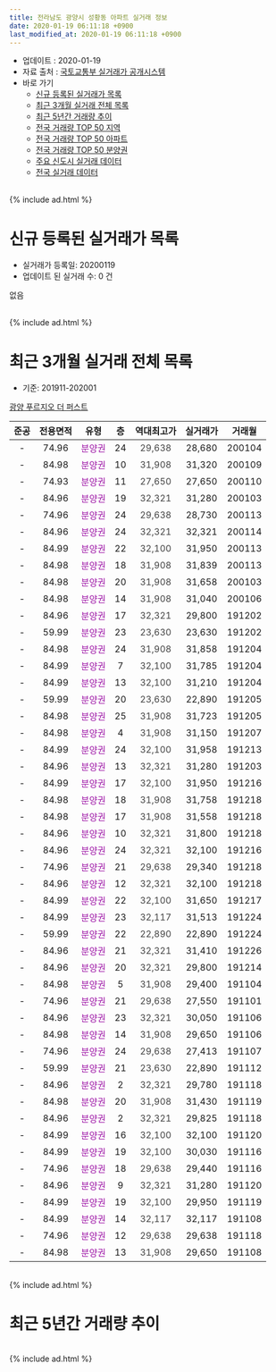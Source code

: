```yaml
---
title: 전라남도 광양시 성황동 아파트 실거래 정보
date: 2020-01-19 06:11:18 +0900
last_modified_at: 2020-01-19 06:11:18 +0900
---
```


* 업데이트 : 2020-01-19
* 자료 출처 : [국토교통부 실거래가 공개시스템](http://rt.molit.go.kr)
* 바로 가기
    * [신규 등록된 실거래가 목록](#신규-등록된-실거래가-목록)
    * [최근 3개월 실거래 전체 목록](#최근-3개월-실거래-전체-목록)
    * [최근 5년간 거래량 추이](#최근-5년간-거래량-추이)
    * [전국 거래량 TOP 50 지역](https://apt-info.github.io/apt-trade-info/최근-3개월-전국에서-가장-거래가-많이-발생한-지역)
    * [전국 거래량 TOP 50 아파트](https://apt-info.github.io/apt-trade-info/최근-3개월-전국에서-가장-거래가-많이-발생한-아파트)
    * [전국 거래량 TOP 50 분양권](https://apt-info.github.io/apt-trade-info/최근-3개월-전국에서-가장-거래가-많이-발생한-분양권)
    * [주요 신도시 실거래 데이터](https://apt-info.github.io/apt-trade-info/주요-신도시)
    * [전국 실거래 데이터](https://apt-info.github.io/apt-trade-info/전국)
<br>
{% include ad.html %}
<br>

# 신규 등록된 실거래가 목록
* 실거래가 등록일: 20200119
* 업데이트 된 실거래 수: 0 건

없음

<br>
{% include ad.html %}
<br>

# 최근 3개월 실거래 전체 목록
* 기준: 201911-202001


[광양 푸르지오 더 퍼스트](https://search.naver.com/search.naver?query=%EC%A0%84%EB%9D%BC%EB%82%A8%EB%8F%84+%EA%B4%91%EC%96%91%EC%8B%9C+%EC%84%B1%ED%99%A9%EB%8F%99+%EA%B4%91%EC%96%91+%ED%91%B8%EB%A5%B4%EC%A7%80%EC%98%A4+%EB%8D%94+%ED%8D%BC%EC%8A%A4%ED%8A%B8)

|준공|전용면적|유형|층|역대최고가|실거래가|거래월|
|:---:|:---:|:---:|:---:|:---:|:---:|:---:|
|-|74.96|<span style="color:#9C11A5">분양권</span>|24|<span style="color:#444444">29,638</span>|28,680|200104|
|-|84.98|<span style="color:#9C11A5">분양권</span>|10|<span style="color:#444444">31,908</span>|31,320|200109|
|-|74.93|<span style="color:#9C11A5">분양권</span>|11|<span style="color:#444444">27,650</span>|27,650|200110|
|-|84.96|<span style="color:#9C11A5">분양권</span>|19|<span style="color:#444444">32,321</span>|31,280|200103|
|-|74.96|<span style="color:#9C11A5">분양권</span>|24|<span style="color:#444444">29,638</span>|28,730|200113|
|-|84.96|<span style="color:#9C11A5">분양권</span>|24|<span style="color:#444444">32,321</span>|32,321|200114|
|-|84.99|<span style="color:#9C11A5">분양권</span>|22|<span style="color:#444444">32,100</span>|31,950|200113|
|-|84.98|<span style="color:#9C11A5">분양권</span>|18|<span style="color:#444444">31,908</span>|31,839|200113|
|-|84.98|<span style="color:#9C11A5">분양권</span>|20|<span style="color:#444444">31,908</span>|31,658|200103|
|-|84.98|<span style="color:#9C11A5">분양권</span>|14|<span style="color:#444444">31,908</span>|31,040|200106|
|-|84.96|<span style="color:#9C11A5">분양권</span>|17|<span style="color:#444444">32,321</span>|29,800|191202|
|-|59.99|<span style="color:#9C11A5">분양권</span>|23|<span style="color:#444444">23,630</span>|23,630|191202|
|-|84.98|<span style="color:#9C11A5">분양권</span>|24|<span style="color:#444444">31,908</span>|31,858|191204|
|-|84.99|<span style="color:#9C11A5">분양권</span>|7|<span style="color:#444444">32,100</span>|31,785|191204|
|-|84.99|<span style="color:#9C11A5">분양권</span>|13|<span style="color:#444444">32,100</span>|31,210|191204|
|-|59.99|<span style="color:#9C11A5">분양권</span>|20|<span style="color:#444444">23,630</span>|22,890|191205|
|-|84.98|<span style="color:#9C11A5">분양권</span>|25|<span style="color:#444444">31,908</span>|31,723|191205|
|-|84.98|<span style="color:#9C11A5">분양권</span>|4|<span style="color:#444444">31,908</span>|31,150|191207|
|-|84.99|<span style="color:#9C11A5">분양권</span>|24|<span style="color:#444444">32,100</span>|31,958|191213|
|-|84.96|<span style="color:#9C11A5">분양권</span>|13|<span style="color:#444444">32,321</span>|31,280|191203|
|-|84.99|<span style="color:#9C11A5">분양권</span>|17|<span style="color:#444444">32,100</span>|31,950|191216|
|-|84.98|<span style="color:#9C11A5">분양권</span>|18|<span style="color:#444444">31,908</span>|31,758|191218|
|-|84.98|<span style="color:#9C11A5">분양권</span>|17|<span style="color:#444444">31,908</span>|31,558|191218|
|-|84.96|<span style="color:#9C11A5">분양권</span>|10|<span style="color:#444444">32,321</span>|31,800|191218|
|-|84.96|<span style="color:#9C11A5">분양권</span>|24|<span style="color:#444444">32,321</span>|32,100|191216|
|-|74.96|<span style="color:#9C11A5">분양권</span>|21|<span style="color:#444444">29,638</span>|29,340|191218|
|-|84.96|<span style="color:#9C11A5">분양권</span>|12|<span style="color:#444444">32,321</span>|32,100|191218|
|-|84.99|<span style="color:#9C11A5">분양권</span>|22|<span style="color:#444444">32,100</span>|31,650|191217|
|-|84.99|<span style="color:#9C11A5">분양권</span>|23|<span style="color:#444444">32,117</span>|31,513|191224|
|-|59.99|<span style="color:#9C11A5">분양권</span>|22|<span style="color:#444444">22,890</span>|22,890|191224|
|-|84.96|<span style="color:#9C11A5">분양권</span>|21|<span style="color:#444444">32,321</span>|31,410|191226|
|-|84.96|<span style="color:#9C11A5">분양권</span>|20|<span style="color:#444444">32,321</span>|29,800|191214|
|-|84.98|<span style="color:#9C11A5">분양권</span>|5|<span style="color:#444444">31,908</span>|29,400|191104|
|-|74.96|<span style="color:#9C11A5">분양권</span>|21|<span style="color:#444444">29,638</span>|27,550|191101|
|-|84.96|<span style="color:#9C11A5">분양권</span>|23|<span style="color:#444444">32,321</span>|30,050|191106|
|-|84.98|<span style="color:#9C11A5">분양권</span>|14|<span style="color:#444444">31,908</span>|29,650|191106|
|-|74.96|<span style="color:#9C11A5">분양권</span>|24|<span style="color:#444444">29,638</span>|27,413|191107|
|-|59.99|<span style="color:#9C11A5">분양권</span>|21|<span style="color:#444444">23,630</span>|22,890|191112|
|-|84.96|<span style="color:#9C11A5">분양권</span>|2|<span style="color:#444444">32,321</span>|29,780|191118|
|-|84.98|<span style="color:#9C11A5">분양권</span>|20|<span style="color:#444444">31,908</span>|31,430|191119|
|-|84.96|<span style="color:#9C11A5">분양권</span>|2|<span style="color:#444444">32,321</span>|29,825|191118|
|-|84.99|<span style="color:#9C11A5">분양권</span>|16|<span style="color:#444444">32,100</span>|32,100|191120|
|-|84.99|<span style="color:#9C11A5">분양권</span>|19|<span style="color:#444444">32,100</span>|30,030|191116|
|-|74.96|<span style="color:#9C11A5">분양권</span>|18|<span style="color:#444444">29,638</span>|29,440|191116|
|-|84.96|<span style="color:#9C11A5">분양권</span>|9|<span style="color:#444444">32,321</span>|31,280|191120|
|-|84.99|<span style="color:#9C11A5">분양권</span>|19|<span style="color:#444444">32,100</span>|29,950|191119|
|-|84.99|<span style="color:#9C11A5">분양권</span>|14|<span style="color:#444444">32,117</span>|32,117|191108|
|-|74.96|<span style="color:#9C11A5">분양권</span>|12|<span style="color:#444444">29,638</span>|29,638|191118|
|-|84.98|<span style="color:#9C11A5">분양권</span>|13|<span style="color:#444444">31,908</span>|29,650|191108|


<br>
{% include ad.html %}
<br>

# 최근 5년간 거래량 추이


<div style="width:100%;">
    <canvas id="deal_progress" height="200"></canvas>
</div>

<script>
new Chart(document.getElementById("deal_progress"), {
    type: 'line',
    data: {
        labels: ['201501','201502','201503','201504','201505','201506','201507','201508','201509','201510','201511','201512','201601','201602','201603','201604','201605','201606','201607','201608','201609','201610','201611','201612','201701','201702','201703','201704','201705','201706','201707','201708','201709','201710','201711','201712','201801','201802','201803','201804','201805','201806','201807','201808','201809','201810','201811','201812','201901','201902','201903','201904','201905','201906','201907','201908','201909','201910','201911','201912','202001'],
        datasets: [{
            label: '매매',
            pointRadius: 1,
            data: [0, 0, 0, 0, 0, 0, 0, 0, 0, 0, 0, 0, 0, 0, 0, 0, 0, 0, 0, 0, 0, 0, 0, 0, 0, 0, 0, 0, 0, 0, 0, 0, 0, 0, 0, 0, 0, 0, 0, 0, 0, 0, 0, 0, 0, 0, 0, 0, 0, 0, 0, 0, 0, 0, 0, 0, 88, 113, 17, 22, 10],
            borderColor: "rgba(255, 201, 14, 1)",
            backgroundColor: "rgba(255, 201, 14, 0.5)",
            fill: false,
            lineTension: 0
        },{
            label: '전월세',
            pointRadius: 1,
            data: [0, 0, 0, 0, 0, 0, 0, 0, 0, 0, 0, 0, 0, 0, 0, 0, 0, 0, 0, 0, 0, 0, 0, 0, 0, 0, 0, 0, 0, 0, 0, 0, 0, 0, 0, 0, 0, 0, 0, 0, 0, 0, 0, 0, 0, 0, 0, 0, 0, 0, 0, 0, 0, 0, 0, 0, 0, 0, 0, 0, 0],
            borderColor: "rgba(0, 141, 185, 1)",
            backgroundColor: "rgba(0, 141, 185, 0.5)",
            fill: false,
            lineTension: 0
        }
        ]
    },
    options: {
        responsive: true,
        title: {
            display: false
        },
        tooltips: {
            mode: 'index',
            intersect: false
        },
        hover: {
            mode: 'nearest',
            intersect: true
        },
        scales: {
            xAxes: [{
                display: true,
                scaleLabel: {
                    display: true,
                    labelString: '년/월'
                }
            }],
            yAxes: [{
                display: true,
                ticks: {
                    suggestedMin: 0,
                },
                scaleLabel: {
                    display: true,
                    labelString: '실거래 수'
                }
            }]
        }
    }
});

</script>


<br>
{% include ad.html %}
<br>


